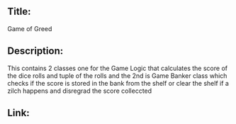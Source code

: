 ## Title:
Game of Greed

## Description:
This contains 2 classes one for the Game Logic that calculates the score of the dice rolls and tuple of the rolls
and the 2nd is Game Banker class which checks if the score is stored in the bank from the shelf or clear the shelf if a zilch happens and disregrad the score colleccted

## Link:
[]()
